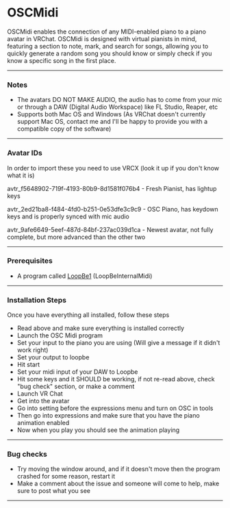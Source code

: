 # OSCMidi

OSCMidi enables the connection of any MIDI-enabled piano to a piano avatar in VRChat. OSCMidi is designed with virtual pianists in mind, featuring a section to note, mark, and search for songs, allowing you to quickly generate a random song you should know or simply check if you know a specific song in the first place.

-----------------------------------

### Notes

- The avatars DO NOT MAKE AUDIO, the audio has to come from your mic or through a DAW (Digital Audio Workspace) like FL Studio, Reaper, etc
- Supports both Mac OS and Windows (As VRChat doesn't currently support Mac OS, contact me and I'll be happy to provide you with a compatible copy of the software) 

-----------------------------------

### Avatar IDs

In order to import these you need to use VRCX (look it up if you don't know what it is)

avtr_f5648902-719f-4193-80b9-8d1581f076b4 - Fresh Pianist, has lightup keys

avtr_2ed21ba8-f484-4fd0-b251-0e53dfe3c9c9 - OSC Piano, has keydown keys and is properly synced with mic audio

avtr_9afe6649-5eef-487d-84bf-237ac039d1ca - Newest avatar, not fully complete, but more advanced than the other two

-----------------------------------

### Prerequisites

- A program called [LoopBe1](https://nerds.de/en/download.html) (LoopBeInternalMidi)

-----------------------------------

### Installation Steps

Once you have everything all installed, follow these steps

- Read above and make sure everything is installed correctly
- Launch the OSC Midi program
- Set your input to the piano you are using (Will give a message if it didn't work right)
- Set your output to loopbe
- Hit start
- Set your midi input of your DAW to Loopbe
- Hit some keys and it SHOULD be working, if not re-read above, check "bug check" section, or make a comment
- Launch VR Chat
- Get into the avatar
- Go into setting before the expressions menu and turn on OSC in tools
- Then go into expressions and make sure that you have the piano animation enabled
- Now when you play you should see the animation playing

-----------------------------------

### Bug checks

- Try moving the window around, and if it doesn't move then the program crashed for some reason, restart it
- Make a comment about the issue and someone will come to help, make sure to post what you see

-----------------------------------
